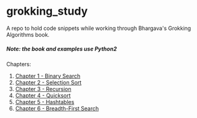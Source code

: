 # grokking_study
A repo to hold code snippets while working through Bhargava's Grokking Algorithms book. 

##### Note: the book and examples use Python2

Chapters:
1. [Chapter 1 - Binary Search](./chapter1-binary-search/README.md)
1. [Chapter 2 - Selection Sort](./chapter2-selection-sort/README.md)
1. [Chapter 3 - Recursion](./chapter3-recursion/README.md)
1. [Chapter 4 - Quicksort](./chapter4-quicksort/README.md)
1. [Chapter 5 - Hashtables](./chapter5-hashtables/README.md)
1. [Chapter 6 - Breadth-First Search](./chapter6-bfs/README.md)
